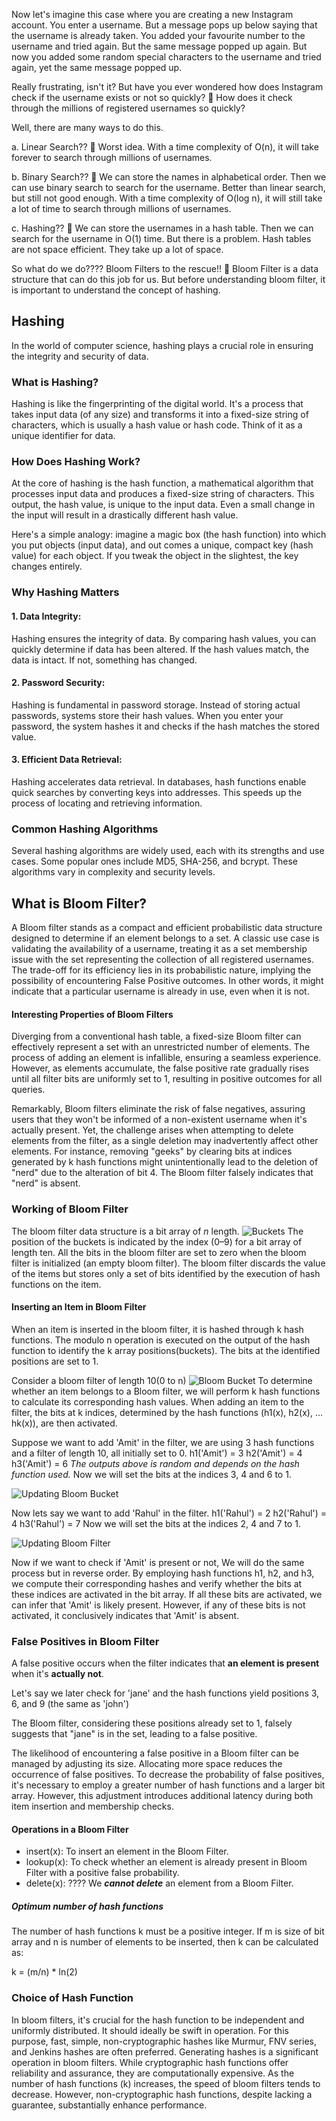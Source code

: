 Now let's imagine this case where you are creating a new Instagram account. 
You enter a username. But a message pops up below saying that the username is already taken.
You added your favourite number to the username and tried again. But the same message popped up again.
But now you added some random special characters to the username and tried again, yet the same message popped up.

Really frustrating, isn't it? But have you ever wondered how does Instagram check if the username exists or not so quickly? 🤔
How does it check through the millions of registered usernames so quickly?

Well, there are many ways to do this. 

a. Linear Search?? 🤔 Worst idea. With a time complexity of O(n), it will take forever to search through millions of usernames.

b. Binary Search?? 🤔 
We can store the names in alphabetical order. Then we can use binary search to search for the username.
Better than linear search, but still not good enough. With a time complexity of O(log n), it will still take a lot of time to search through millions of usernames. 

c. Hashing?? 🤔
We can store the usernames in a hash table. Then we can search for the username in O(1) time.
But there is a problem. Hash tables are not space efficient. They take up a lot of space.

So what do we do????
Bloom Filters to the rescue!! 🎉
Bloom Filter is a data structure that can do this job for us. 
But before understanding bloom filter, it is important to understand the concept of hashing.

## Hashing
In the world of computer science, hashing plays a crucial role in ensuring the integrity and security of data. 

### What is Hashing?
Hashing is like the fingerprinting of the digital world. It's a process that takes input data (of any size) and transforms it into a fixed-size string of characters, which is usually a hash value or hash code. Think of it as a unique identifier for data.

### How Does Hashing Work?
At the core of hashing is the hash function, a mathematical algorithm that processes input data and produces a fixed-size string of characters. This output, the hash value, is unique to the input data. Even a small change in the input will result in a drastically different hash value.

Here's a simple analogy: imagine a magic box (the hash function) into which you put objects (input data), and out comes a unique, compact key (hash value) for each object. If you tweak the object in the slightest, the key changes entirely.

### Why Hashing Matters
#### 1. Data Integrity:
Hashing ensures the integrity of data. By comparing hash values, you can quickly determine if data has been altered. If the hash values match, the data is intact. If not, something has changed.

#### 2. Password Security:
Hashing is fundamental in password storage. Instead of storing actual passwords, systems store their hash values. When you enter your password, the system hashes it and checks if the hash matches the stored value.

#### 3. Efficient Data Retrieval:
Hashing accelerates data retrieval. In databases, hash functions enable quick searches by converting keys into addresses. This speeds up the process of locating and retrieving information.

### Common Hashing Algorithms
Several hashing algorithms are widely used, each with its strengths and use cases. Some popular ones include MD5, SHA-256, and bcrypt. These algorithms vary in complexity and security levels.

## What is Bloom Filter?
A Bloom filter stands as a compact and efficient probabilistic data structure designed to determine if an element belongs to a set. 
A classic use case is validating the availability of a username, treating it as a set membership issue with the set representing the collection of all registered usernames. 
The trade-off for its efficiency lies in its probabilistic nature, implying the possibility of encountering False Positive outcomes.
In other words, it might indicate that a particular username is already in use, even when it is not.

#### Interesting Properties of Bloom Filters
Diverging from a conventional hash table, a fixed-size Bloom filter can effectively represent a set with an unrestricted number of elements. The process of adding an element is infallible, ensuring a seamless experience. However, as elements accumulate, the false positive rate gradually rises until all filter bits are uniformly set to 1, resulting in positive outcomes for all queries.

Remarkably, Bloom filters eliminate the risk of false negatives, assuring users that they won't be informed of a non-existent username when it's actually present. Yet, the challenge arises when attempting to delete elements from the filter, as a single deletion may inadvertently affect other elements. For instance, removing "geeks" by clearing bits at indices generated by k hash functions might unintentionally lead to the deletion of "nerd" due to the alteration of bit 4. The Bloom filter falsely indicates that "nerd" is absent.

### Working of Bloom Filter
The bloom filter data structure is a bit array of *n* length. 
![Buckets](image.png)
The position of the buckets is indicated by the index (0–9) for a bit array of length ten. All the bits in the bloom filter are set to zero when the bloom filter is initialized (an empty bloom filter). The bloom filter discards the value of the items but stores only a set of bits identified by the execution of hash functions on the item.

#### Inserting an Item in Bloom Filter
When an item is inserted in the bloom filter, it is hashed through k hash functions. The modulo n operation is executed on the output of the hash function to identify the k array positions(buckets).
The bits at the identified positions are set to 1.

Consider a bloom filter of length 10(0 to n)
![Bloom Bucket](image-1.png)
To determine whether an item belongs to a Bloom filter, we will perform k hash functions to calculate its corresponding hash values. When adding an item to the filter, the bits at k indices, determined by the hash functions (h1(x), h2(x), … hk(x)), are then activated.

Suppose we want to add 'Amit' in the filter, we are using 3 hash functions and a filter of length 10, all initially set to 0.
h1('Amit') = 3
h2('Amit') = 4
h3('Amit') = 6
*The outputs above is random and depends on the hash function used.*
Now we will set the bits at the indices 3, 4 and 6 to 1.

![Updating Bloom Bucket](image-2.png)

Now lets say we want to add 'Rahul' in the filter.
h1('Rahul') = 2
h2('Rahul') = 4
h3('Rahul') = 7
Now we will set the bits at the indices 2, 4 and 7 to 1.

![Updating Bloom Filter](image-3.png)

Now if we want to check if 'Amit' is present or not, We will do the same process but in reverse order. 
By employing hash functions h1, h2, and h3, we compute their corresponding hashes and verify whether the bits at these indices are activated in the bit array. If all these bits are activated, we can infer that 'Amit' is likely present. However, if any of these bits is not activated, it conclusively indicates that 'Amit' is absent.

### False Positives in Bloom Filter
A false positive occurs when the filter indicates that **an element is present** when it's **actually not**.

Let's say we later check for 'jane' and the hash functions yield positions 3, 6, and 9 (the same as 'john')

The Bloom filter, considering these positions already set to 1, falsely suggests that "jane" is in the set, leading to a false positive.

The likelihood of encountering a false positive in a Bloom filter can be managed by adjusting its size. Allocating more space reduces the occurrence of false positives. To decrease the probability of false positives, it's necessary to employ a greater number of hash functions and a larger bit array. However, this adjustment introduces additional latency during both item insertion and membership checks.

#### Operations in a Bloom Filter
- insert(x): To insert an element in the Bloom Filter.
- lookup(x): To check whether an element is already present in Bloom Filter with a positive false probability.
- delete(x): ???? We ***cannot delete*** an element from a Bloom Filter.

##### Optimum number of hash functions
The number of hash functions k must be a positive integer. If m is size of bit array and n is number of elements to be inserted, then k can be calculated as:

k = (m/n) * ln(2)

### Choice of Hash Function
In bloom filters, it's crucial for the hash function to be independent and uniformly distributed. It should ideally be swift in operation. For this purpose, fast, simple, non-cryptographic hashes like Murmur, FNV series, and Jenkins hashes are often preferred. Generating hashes is a significant operation in bloom filters. While cryptographic hash functions offer reliability and assurance, they are computationally expensive. As the number of hash functions (k) increases, the speed of bloom filters tends to decrease. However, non-cryptographic hash functions, despite lacking a guarantee, substantially enhance performance.




